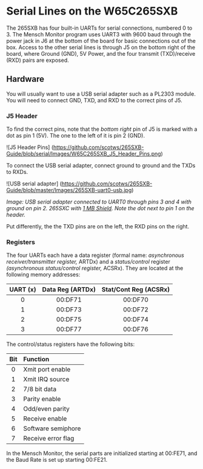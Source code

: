 # Serial Lines on the W65C265SXB

The 265SXB has four built-in UARTs for serial connections, numbered 0 to 3. The
Mensch Monitor program uses UART3 with 9600 baud through the power jack in J6 at
the bottom of the board for basic connections out of the box. Access to the
other serial lines is through J5 on the bottom right of the board, where Ground
(GND), 5V Power, and the four transmit (TXD)/receive (RXD) pairs are exposed.

## Hardware 

You will usually want to use a USB serial adapter such as a PL2303
module. You will need to connect GND, TXD, and RXD to the correct pins of J5.

### J5 Header

To find the correct pins, note that the *bottom right* pin of J5 is marked with
a dot as pin 1 (5V). The one to the left of it is pin 2 (GND).

![J5 Header Pins]
(https://github.com/scotws/265SXB-Guide/blob/serial/Images/W65C265SXB_J5_Header_Pins.png)

To connect the USB serial adapter, connect ground to ground and the TXDs to
RXDs.

![USB serial adapter]
(https://github.com/scotws/265SXB-Guide/blob/master/Images/265SXB-uart0-usb.jpg)

_Image: USB serial adapter connected to UART0 through pins 3 and 4 with ground
on pin 2. 265SXC with [1 MB
Shield](https://github.com/scotws/265SXB-Guide/blob/master/expansions.md). Note
the dot next to pin 1 on the header._

Put differently, the the TXD pins are on the left, the RXD pins on the right. 

### Registers 

The four UARTs each have a data register (formal name: _asynchronous
receiver/transmitter register,_ ARTDx) and a _status/control_ register
_(asynchronous status/control register,_ ACSRx). They are located at the
following memory addresses:

| UART (x) | Data Reg (ARTDx) | Stat/Cont Reg (ACSRx) | 
| :------: | :--------------: | :-------------------: | 
|  0       | 00:DF71          |  00:DF70              | 
|  1       | 00:DF73          |  00:DF72              |
|  2       | 00:DF75          |  00:DF74              |
|  3       | 00:DF77          |  00:DF76              |

The control/status registers have the following bits: 

| Bit | Function           |   
| :-: | :----------------- |
|  0  | Xmit port enable   |
|  1  | Xmit IRQ source    |
|  2  | 7/8 bit data       |
|  3  | Parity enable      |
|  4  | Odd/even parity    |
|  5  | Receive enable     |
|  6  | Software semiphore |
|  7  | Receive error flag |

In the Mensch Monitor, the serial parts are initialized starting at 00:FE71, and
the Baud Rate is set up starting 00:FE21. 


